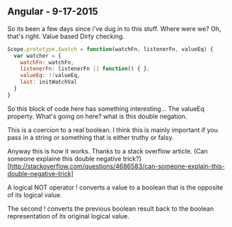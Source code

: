 ## Angular - 9-17-2015

So its been a few days since i've dug in to this stuff. Where were we? Oh,
that's right. Value based Dirty checking.

```Javascript
Scope.prototype.$watch = function(watchFn, listenerFn, valueEq) {
  var watcher = {
    watchFn: watchFn,
    listenerFn: listenerFn || function() { },
    valueEq: !!valueEq,
    last: initWatchVal
  }
}

```

So this block of code here has something interesting... The valueEq property.
What's going on here? what is this double negation.

This is a coercion to a real boolean. I think this is mainly important if you
pass in a string or something that is either truthy or falsy. 

Anyway this is how it works. Thanks to a stack overflow article.
(Can someone explaine this double negative trick?)[http://stackoverflow.com/questions/4686583/can-someone-explain-this-double-negative-trick]

A logical NOT operator ! converts a value to a boolean that is the opposite of
its logical value.

The second ! converts the previous boolean result back to the boolean
representation of its original logical value.


